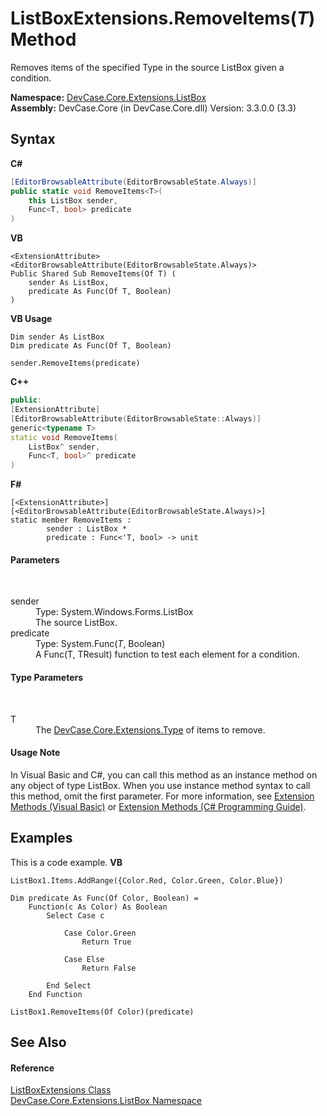 # ListBoxExtensions.RemoveItems(*T*) Method 
 

Removes items of the specified Type in the source ListBox given a condition.

**Namespace:**&nbsp;<a href="N_DevCase_Core_Extensions_ListBox">DevCase.Core.Extensions.ListBox</a><br />**Assembly:**&nbsp;DevCase.Core (in DevCase.Core.dll) Version: 3.3.0.0 (3.3)

## Syntax

**C#**<br />
``` C#
[EditorBrowsableAttribute(EditorBrowsableState.Always)]
public static void RemoveItems<T>(
	this ListBox sender,
	Func<T, bool> predicate
)

```

**VB**<br />
``` VB
<ExtensionAttribute>
<EditorBrowsableAttribute(EditorBrowsableState.Always)>
Public Shared Sub RemoveItems(Of T) ( 
	sender As ListBox,
	predicate As Func(Of T, Boolean)
)
```

**VB Usage**<br />
``` VB Usage
Dim sender As ListBox
Dim predicate As Func(Of T, Boolean)

sender.RemoveItems(predicate)
```

**C++**<br />
``` C++
public:
[ExtensionAttribute]
[EditorBrowsableAttribute(EditorBrowsableState::Always)]
generic<typename T>
static void RemoveItems(
	ListBox^ sender, 
	Func<T, bool>^ predicate
)
```

**F#**<br />
``` F#
[<ExtensionAttribute>]
[<EditorBrowsableAttribute(EditorBrowsableState.Always)>]
static member RemoveItems : 
        sender : ListBox * 
        predicate : Func<'T, bool> -> unit 

```


#### Parameters
&nbsp;<dl><dt>sender</dt><dd>Type: System.Windows.Forms.ListBox<br />The source ListBox.</dd><dt>predicate</dt><dd>Type: System.Func(*T*, Boolean)<br />A Func(T, TResult) function to test each element for a condition.</dd></dl>

#### Type Parameters
&nbsp;<dl><dt>T</dt><dd>The <a href="N_DevCase_Core_Extensions_Type">DevCase.Core.Extensions.Type</a> of items to remove.</dd></dl>

#### Usage Note
In Visual Basic and C#, you can call this method as an instance method on any object of type ListBox. When you use instance method syntax to call this method, omit the first parameter. For more information, see <a href="https://docs.microsoft.com/dotnet/visual-basic/programming-guide/language-features/procedures/extension-methods">Extension Methods (Visual Basic)</a> or <a href="https://docs.microsoft.com/dotnet/csharp/programming-guide/classes-and-structs/extension-methods">Extension Methods (C# Programming Guide)</a>.

## Examples
This is a code example. 
**VB**<br />
``` VB
ListBox1.Items.AddRange({Color.Red, Color.Green, Color.Blue})

Dim predicate As Func(Of Color, Boolean) =
    Function(c As Color) As Boolean
        Select Case c

            Case Color.Green
                Return True

            Case Else
                Return False

        End Select
    End Function

ListBox1.RemoveItems(Of Color)(predicate)
```


## See Also


#### Reference
<a href="T_DevCase_Core_Extensions_ListBox_ListBoxExtensions">ListBoxExtensions Class</a><br /><a href="N_DevCase_Core_Extensions_ListBox">DevCase.Core.Extensions.ListBox Namespace</a><br />